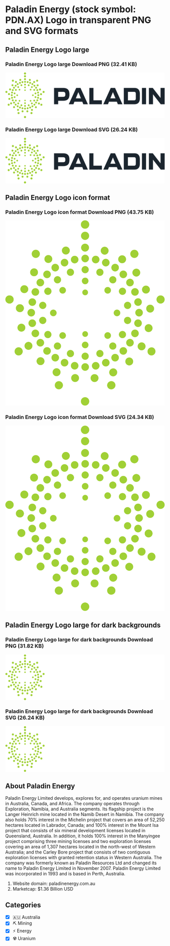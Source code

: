 # Paladin Energy (stock symbol: PDN.AX) Logo in transparent PNG and SVG formats

## Paladin Energy Logo large

### Paladin Energy Logo large Download PNG (32.41 KB)

![Paladin Energy Logo large Download PNG (32.41 KB)](/img/orig/PDN.AX_BIG-e318cbca.png)

### Paladin Energy Logo large Download SVG (26.24 KB)

![Paladin Energy Logo large Download SVG (26.24 KB)](/img/orig/PDN.AX_BIG-67e1ce8b.svg)

## Paladin Energy Logo icon format

### Paladin Energy Logo icon format Download PNG (43.75 KB)

![Paladin Energy Logo icon format Download PNG (43.75 KB)](/img/orig/PDN.AX-3b66be15.png)

### Paladin Energy Logo icon format Download SVG (24.34 KB)

![Paladin Energy Logo icon format Download SVG (24.34 KB)](/img/orig/PDN.AX-c8a6565c.svg)

## Paladin Energy Logo large for dark backgrounds

### Paladin Energy Logo large for dark backgrounds Download PNG (31.82 KB)

![Paladin Energy Logo large for dark backgrounds Download PNG (31.82 KB)](/img/orig/PDN.AX_BIG.D-e3e078bf.png)

### Paladin Energy Logo large for dark backgrounds Download SVG (26.24 KB)

![Paladin Energy Logo large for dark backgrounds Download SVG (26.24 KB)](/img/orig/PDN.AX_BIG.D-d8accd5d.svg)

## About Paladin Energy

Paladin Energy Limited develops, explores for, and operates uranium mines in Australia, Canada, and Africa. The company operates through Exploration, Namibia, and Australia segments. Its flagship project is the Langer Heinrich mine located in the Namib Desert in Namibia. The company also holds 70% interest in the Michelin project that covers an area of 52,250 hectares located in Labrador, Canada; and 100% interest in the Mount Isa project that consists of six mineral development licenses located in Queensland, Australia. In addition, it holds 100% interest in the Manyingee project comprising three mining licenses and two exploration licenses covering an area of 1,307 hectares located in the north-west of Western Australia; and the Carley Bore project that consists of two contiguous exploration licenses with granted retention status in Western Australia. The company was formerly known as Paladin Resources Ltd and changed its name to Paladin Energy Limited in November 2007. Paladin Energy Limited was incorporated in 1993 and is based in Perth, Australia.

1. Website domain: paladinenergy.com.au
2. Marketcap: $1.36 Billion USD


## Categories
- [x] 🇦🇺 Australia
- [x] ⛏️ Mining
- [x] ⚡ Energy
- [x] ☢️ Uranium
